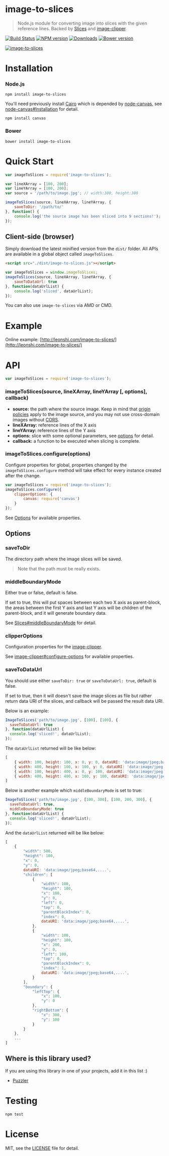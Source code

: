 # image-to-slices
> Node.js module for converting image into slices with the given reference lines. Backed by [Slices](https://github.com/superRaytin/slices) and [image-clipper](https://github.com/superRaytin/image-clipper).

[![Build Status](https://travis-ci.org/superRaytin/image-to-slices.svg?branch=master)](https://travis-ci.org/superRaytin/image-to-slices)
[![NPM version][npm-image]][npm-url]
[![Downloads][downloads-image]][npm-url]
[![Bower version][bower-image]][bower-url]

[![image-to-slices](https://nodei.co/npm/image-to-slices.png)](https://npmjs.org/package/image-to-slices)

[npm-url]: https://npmjs.org/package/image-to-slices
[downloads-image]: http://img.shields.io/npm/dm/image-to-slices.svg
[npm-image]: http://img.shields.io/npm/v/image-to-slices.svg
[bower-url]:http://badge.fury.io/bo/image-to-slices
[bower-image]: https://badge.fury.io/bo/image-to-slices.svg

# Installation

### Node.js

```
npm install image-to-slices
```

You'll need previously install [Cairo](http://cairographics.org/) which is depended by [node-canvas](https://github.com/Automattic/node-canvas), see [node-canvas#Installation](https://github.com/Automattic/node-canvas#installation) for detail.

```
npm install canvas
```

### Bower

```
bower install image-to-slices
```

# Quick Start

```js
var imageToSlices = require('image-to-slices');

var lineXArray = [100, 200];
var lineYArray = [100, 200];
var source = '/path/to/image.jpg'; // width:300, height:300

imageToSlices(source, lineXArray, lineYArray, {
    saveToDir: '/path/to/'
}, function() {
    console.log('the source image has been sliced into 9 sections!');
});
```

## Client-side (browser)

Simply download the latest minified version from the `dist/` folder. All APIs are available in a global object called `imageToSlices`.

```html
<script src="./dist/image-to-slices.js"></script>
```

```js
var imageToSlices = window.imageToSlices;
imageToSlices(source, lineXArray, lineYArray, {
    saveToDataUrl: true
}, function(dataUrlList) {
    console.log('sliced', dataUrlList);
});
```

You can also use `image-to-slices` via AMD or CMD.

# Example

Online example: [http://leonshi.com/image-to-slices/](http://leonshi.com/image-to-slices/)

# API

```js
var imageToSlices = require('image-to-slices');
```

### imageToSlices(source, lineXArray, lineYArray [, options], callback)

- **source:** the path where the source image. Keep in mind that [origin policies](https://en.wikipedia.org/wiki/Same-origin_policy) apply to the image source, and you may not use cross-domain images without [CORS](https://en.wikipedia.org/wiki/Cross-origin_resource_sharing).
- **lineXArray:** reference lines of the X axis
- **lineYArray:** reference lines of the Y axis
- **options:** slice with some optional parameters, see [options](#options) for detail.
- **callback:** a function to be executed when slicing is complete.

### imageToSlices.configure(options)

Configure properties for global, properties changed by the `imageToSlices.configure` method will take effect for every instance created after the change.

```js
var imageToSlices = require('image-to-slices');
imageToSlices.configure({
    clipperOptions: {
        canvas: require('canvas')
    }
});
```

See [Options](#options) for available properties.

## Options

### saveToDir

The directory path where the image slices will be saved.

> Note that the path must be really exists.

### middleBoundaryMode

Either true or false, default is false.

If set to true, this will put spaces between each two X axis as parent-block,
the areas between the first Y axis and last Y axis will be children of the parent-block, and it will generate boundary data.

See [Slices#middleBoundaryMode](https://github.com/superRaytin/slices#middleboundarymode) for detail.

### clipperOptions

Configuration properties for the [image-clipper](https://github.com/superRaytin/image-clipper).

See [image-clipper#configure-options](https://github.com/superRaytin/image-clipper#clipperconfigureoptions) for available properties.

### saveToDataUrl

You should use either `saveToDir: true` or `saveToDataUrl: true`, default is false.

If set to true, then it will doesn't save the image slices as file but rather return data URI of the slices, and callback will be passed the result data URI.

Below is an example:

```js
ImageToSlices('path/to/image.jpg', [100], [100], {
  saveToDataUrl: true
}, function(dataUrlList) {
  console.log('sliced!', dataUrlList);
});
```

The `dataUrlList` returned will be like below:

```js
[
    { width: 100, height: 100, x: 0, y: 0, dataURI: 'data:image/jpeg;base64,....' },
    { width: 400, height: 100, x: 100, y: 0, dataURI: 'data:image/jpeg;base64,....' },
    { width: 100, height: 400, x: 0, y: 100, dataURI: 'data:image/jpeg;base64,....' },
    { width: 400, height: 400, x: 100, y: 100, dataURI: 'data:image/jpeg;base64,....' }
]
```

Below is another example which `middleBoundaryMode` is set to true:

```js
ImageToSlices('path/to/image.jpg', [100, 300], [100, 200, 300], {
  saveToDataUrl: true,
  middleBoundaryMode: true
}, function(dataUrlList) {
  console.log('sliced!', dataUrlList);
});
```

And the `dataUrlList` returned will be like below:

```js
[
    {
        "width": 500,
        "height": 100,
        "x": 0,
        "y": 0,
        dataURI: 'data:image/jpeg;base64,....',
        "children": [
            {
                "width": 100,
                "height": 100,
                "x": 100,
                "y": 0,
                "left": 0,
                "top": 0,
                "parentBlockIndex": 0,
                "index": 0,
                dataURI: 'data:image/jpeg;base64,....',
            },
            {
                "width": 100,
                "height": 100,
                "x": 200,
                "y": 0,
                "left": 100,
                "top": 0,
                "parentBlockIndex": 0,
                "index": 1,
                dataURI: 'data:image/jpeg;base64,....',
            }
        ],
        "boundary": {
            "leftTop": {
                "x": 100,
                "y": 0
            },
            "rightBottom": {
                "x": 300,
                "y": 100
            }
        }
    },
    ...
]
```

## Where is this library used?

If you are using this library in one of your projects, add it in this list :)

- [Puzzler](https://github.com/superRaytin/puzzler)

# Testing

```
npm test
```

# License

MIT, see the [LICENSE](/LICENSE) file for detail.
